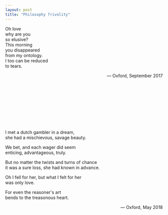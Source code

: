 ```yaml
---
layout: post
title: "Philosophy frivolity"
---
```


Oh love  
why are you  
so elusive?  
This morning  
you disappeared  
from my ontology.  
I too can be reduced  
to tears.
<p style="text-align:right;"> — Oxford, September 2017</p> 

<br><br><br><br><br><br><br><br>



I met a dutch gambler in a dream,  
she had a mischievous, savage beauty.

We bet, and each wager did seem  
enticing, advantageous, truly.

But no matter the twists and turns of chance  
it was a sure loss, she had known in advance.

Oh I fell for her, but what I felt for her  
was only love.

For even the reasoner's art  
bends to the treasonous heart.
<p style="text-align:right;"> — Oxford, May 2018</p>